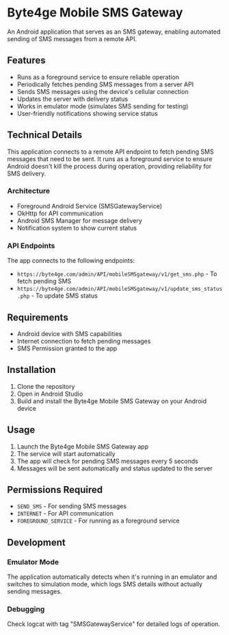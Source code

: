 # Byte4ge Mobile SMS Gateway

An Android application that serves as an SMS gateway, enabling automated sending of SMS messages from a remote API.

## Features

- Runs as a foreground service to ensure reliable operation
- Periodically fetches pending SMS messages from a server API
- Sends SMS messages using the device's cellular connection
- Updates the server with delivery status
- Works in emulator mode (simulates SMS sending for testing)
- User-friendly notifications showing service status

## Technical Details

This application connects to a remote API endpoint to fetch pending SMS messages that need to be sent. It runs as a foreground service to ensure Android doesn't kill the process during operation, providing reliability for SMS delivery.

### Architecture

- Foreground Android Service (SMSGatewayService)
- OkHttp for API communication
- Android SMS Manager for message delivery
- Notification system to show current status

### API Endpoints

The app connects to the following endpoints:
- `https://byte4ge.com/admin/API/mobileSMSgateway/v1/get_sms.php` - To fetch pending SMS
- `https://byte4ge.com/admin/API/mobileSMSgateway/v1/update_sms_status.php` - To update SMS status

## Requirements

- Android device with SMS capabilities
- Internet connection to fetch pending messages
- SMS Permission granted to the app

## Installation

1. Clone the repository
2. Open in Android Studio
3. Build and install the Byte4ge Mobile SMS Gateway on your Android device

## Usage

1. Launch the Byte4ge Mobile SMS Gateway app
2. The service will start automatically
3. The app will check for pending SMS messages every 5 seconds
4. Messages will be sent automatically and status updated to the server

## Permissions Required

- `SEND_SMS` - For sending SMS messages
- `INTERNET` - For API communication
- `FOREGROUND_SERVICE` - For running as a foreground service

## Development

### Emulator Mode

The application automatically detects when it's running in an emulator and switches to simulation mode, which logs SMS details without actually sending messages.

### Debugging

Check logcat with tag "SMSGatewayService" for detailed logs of operation. 